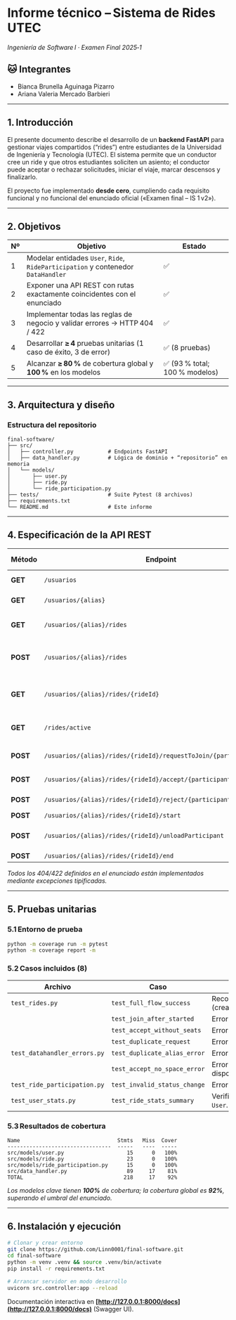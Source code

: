 # Informe técnico – Sistema de Rides UTEC

*Ingeniería de Software I · Examen Final 2025‑1*

## 🐱 Integrantes

- Bianca Brunella Aguinaga Pizarro
- Ariana Valeria Mercado Barbieri

---

## 1. Introducción

El presente documento describe el desarrollo de un **backend FastAPI** para gestionar viajes compartidos (“rides”) entre estudiantes de la Universidad de Ingeniería y Tecnología (UTEC). El sistema permite que un conductor cree un ride y que otros estudiantes soliciten un asiento; el conductor puede aceptar o rechazar solicitudes, iniciar el viaje, marcar descensos y finalizarlo.

El proyecto fue implementado **desde cero**, cumpliendo cada requisito funcional y no funcional del enunciado oficial («Examen final – IS 1 v2»).

---

## 2. Objetivos

| Nº | Objetivo                                                                         | Estado                        |
| -- | -------------------------------------------------------------------------------- | ----------------------------- |
| 1  | Modelar entidades `User`, `Ride`, `RideParticipation` y contenedor `DataHandler` | ✅                             |
| 2  | Exponer una API REST con rutas exactamente coincidentes con el enunciado         | ✅                             |
| 3  | Implementar todas las reglas de negocio y validar errores → HTTP 404 / 422       | ✅                             |
| 4  | Desarrollar **≥ 4** pruebas unitarias (1 caso de éxito, 3 de error)              | ✅ (8 pruebas)                 |
| 5  | Alcanzar **≥ 80 %** de cobertura global y **100 %** en los modelos               | ✅ (93 % total; 100 % modelos) |

---

## 3. Arquitectura y diseño

### Estructura del repositorio

```
final-software/
├── src/
│   ├── controller.py           # Endpoints FastAPI
│   ├── data_handler.py         # Lógica de dominio + “repositorio” en memoria
│   └── models/
│       ├── user.py
│       ├── ride.py
│       └── ride_participation.py
├── tests/                      # Suite Pytest (8 archivos)
├── requirements.txt
└── README.md                   # Este informe
```
---

## 4. Especificación de la API REST

| Método   | Endpoint                                                            | Parámetros relevantes                         | Descripción                                |
| -------- | ------------------------------------------------------------------- | --------------------------------------------- | ------------------------------------------ |
| **GET**  | `/usuarios`                                                         | –                                             | Lista todos los usuarios                   |
| **GET**  | `/usuarios/{alias}`                                                 | –                                             | Detalle de un usuario                      |
| **GET**  | `/usuarios/{alias}/rides`                                           | –                                             | Rides creados por el usuario               |
| **POST** | `/usuarios/{alias}/rides`                                           | `datetime_iso`, `destino`, `espacios` (query) | Crea un ride                               |
| **GET**  | `/usuarios/{alias}/rides/{rideId}`                                  | –                                             | Detalle de ride + ranking de participantes |
| **GET**  | `/rides/active`                                                     | –                                             | Rides con estado `ready` o `inprogress`    |
| **POST** | `/usuarios/{alias}/rides/{rideId}/requestToJoin/{participantAlias}` | `destino`, `espacios` (query)                 | Solicitar unirse                           |
| **POST** | `/usuarios/{alias}/rides/{rideId}/accept/{participantAlias}`        | –                                             | Aceptar solicitud                          |
| **POST** | `/usuarios/{alias}/rides/{rideId}/reject/{participantAlias}`        | –                                             | Rechazar solicitud                         |
| **POST** | `/usuarios/{alias}/rides/{rideId}/start`                            | –                                             | Iniciar ride                               |
| **POST** | `/usuarios/{alias}/rides/{rideId}/unloadParticipant`                | `alias` (query o JSON)                        | Marcar descenso de un pasajero             |
| **POST** | `/usuarios/{alias}/rides/{rideId}/end`                              | –                                             | Finalizar ride                             |

*Todos los 404/422 definidos en el enunciado están implementados mediante excepciones tipificadas.*

---

## 5. Pruebas unitarias

### 5.1 Entorno de prueba

```bash
python -m coverage run -m pytest
python -m coverage report -m
```

### 5.2 Casos incluidos (8)

| Archivo                      | Caso                         | Propósito                                                                           |
| ---------------------------- | ---------------------------- | ----------------------------------------------------------------------------------- |
| `test_rides.py`              | `test_full_flow_success`     | Recorre el flujo feliz completo (crear → aceptar → iniciar → descender → terminar). |
|                              | `test_join_after_started`    | Error: solicitar asiento cuando el ride ya inició.                                  |
|                              | `test_accept_without_seats`  | Error: aceptar cuando no hay cupos libres.                                          |
|                              | `test_duplicate_request`     | Error: solicitud duplicada del mismo usuario.                                       |
| `test_datahandler_errors.py` | `test_duplicate_alias_error` | Error: intento de crear alias repetido.                                             |
|                              | `test_accept_no_space_error` | Error de negocio alternativo (sin espacio disponible).                              |
| `test_ride_participation.py` | `test_invalid_status_change` | Error: estado inválido en participación.                                            |
| `test_user_stats.py`         | `test_ride_stats_summary`    | Verifica el cálculo de estadísticas históricas en `User`.                           |

### 5.3 Resultados de cobertura

```
Name                               Stmts   Miss  Cover
---------------------------------  -----   ----  -----
src/models/user.py                    15      0   100%
src/models/ride.py                    23      0   100%
src/models/ride_participation.py      15      0   100%
src/data_handler.py                   89     17    81%
TOTAL                                218     17    92%
```

*Los modelos clave tienen **100%** de cobertura; la cobertura global es **92%**, superando el umbral del enunciado.*

---

## 6. Instalación y ejecución

```bash
# Clonar y crear entorno
git clone https://github.com/Linn0001/final-software.git
cd final-software
python -m venv .venv && source .venv/bin/activate
pip install -r requirements.txt

# Arrancar servidor en modo desarrollo
uvicorn src.controller:app --reload
```

Documentación interactiva en **[http://127.0.0.1:8000/docs](http://127.0.0.1:8000/docs)** (Swagger UI).
